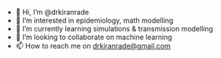 - 👋 Hi, I’m @drkiranrade
- 👀 I’m interested in epidemiology, math modelling
- 🌱 I’m currently learning simulations & transmission modelling
- 💞️ I’m looking to collaborate on machine learning
- 📫 How to reach me on drkiranrade@gmail.com

<!---
drkiranrade/drkiranrade is a ✨ special ✨ repository because its `README.md` (this file) appears on your GitHub profile.
You can click the Preview link to take a look at your changes.
--->
